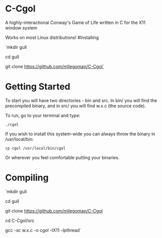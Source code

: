 # C-Cgol
A highly-interactional Conway's Game of Life written in C for the X11 window system

Works on most Linux distributions!
#Installing

`mkdir gull

cd gull

git clone https://github.com/mllegoman/C-Cgol`

# Getting Started

To start you will have two directories - bin and src. In bin/ you will find the precompiled binary, and in src/ you will find w.x.c (the source code).

To run, go to your terminal and type:

`./cgol`

If you wish to install this system-wide you can always throw the binary in /usr/local/bin:

`cp cgol /usr/local/bin/cgol`

Or wherever you feel comfortable putting your binaries.

# Compiling

`mkdir gull

cd gull

git clone https://github.com/mllegoman/C-Cgol

cd C-Cgol/src

gcc -xc w.x.c -o cgol -lX11 -lpthread`
